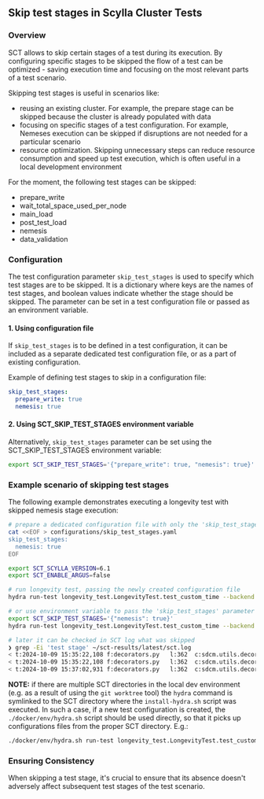## Skip test stages in Scylla Cluster Tests

### Overview

SCT allows to skip certain stages of a test during its execution. By configuring specific stages to be skipped the flow of a test can be optimized - saving execution time and focusing on the most relevant parts of a test scenario.

Skipping test stages is useful in scenarios like:
- reusing an existing cluster. For example, the prepare stage can be skipped because the cluster is already populated with data
- focusing on specific stages of a test configuration. For example, Nemeses execution can be skipped if disruptions are not needed for a particular scenario
- resource optimization. Skipping unnecessary steps can reduce resource consumption and speed up test execution, which is often useful in a local development environment

For the moment, the following test stages can be skipped:
- prepare_write
- wait_total_space_used_per_node
- main_load
- post_test_load
- nemesis
- data_validation

### Configuration

The test configuration parameter `skip_test_stages` is used to specify which test stages are to be skipped. It is a dictionary where keys are the names of test stages, and boolean values indicate whether the stage should be skipped.
The parameter can be set in a test configuration file or passed as an environment variable.

#### 1. Using configuration file

If `skip_test_stages` is to be defined in a test configuration, it can be included as a separate dedicated test configuration file, or as a part of existing configuration.

Example of defining test stages to skip in a configuration file:
```yaml
skip_test_stages:
  prepare_write: true
  nemesis: true
```

#### 2. Using SCT_SKIP_TEST_STAGES environment variable

Alternatively, `skip_test_stages` parameter can be set using the SCT_SKIP_TEST_STAGES environment variable:
```bash
export SCT_SKIP_TEST_STAGES='{"prepare_write": true, "nemesis": true}'
```

### Example scenario of skipping test stages

The following example demonstrates executing a longevity test with skipped nemesis stage execution:
```bash
# prepare a dedicated configuration file with only the 'skip_test_stages' parameter
cat <<EOF > configurations/skip_test_stages.yaml
skip_test_stages:
  nemesis: true
EOF

export SCT_SCYLLA_VERSION=6.1
export SCT_ENABLE_ARGUS=false

# run longevity test, passing the newly created configuration file
hydra run-test longevity_test.LongevityTest.test_custom_time --backend aws --config configurations/nemesis/longevity-5gb-1h-nemesis.yaml --config configurations/network_config/test_communication_public.yaml --config configurations/skip_test_stages.yaml

# or use environment variable to pass the 'skip_test_stages' parameter value to the test
export SCT_SKIP_TEST_STAGES='{"nemesis": true}'
hydra run-test longevity_test.LongevityTest.test_custom_time --backend aws --config configurations/nemesis/longevity-5gb-1h-nemesis.yaml --config configurations/network_config/test_communication_public.yaml

# later it can be checked in SCT log what was skipped
❯ grep -Ei 'test stage' ~/sct-results/latest/sct.log
< t:2024-10-09 15:35:22,108 f:decorators.py   l:362  c:sdcm.utils.decorators p:WARNING > 'add_nemesis' is skipped as 'nemesis' test stage(s) is disabled.
< t:2024-10-09 15:35:22,108 f:decorators.py   l:362  c:sdcm.utils.decorators p:WARNING > 'start_nemesis' is skipped as 'nemesis' test stage(s) is disabled.
< t:2024-10-09 15:37:02,931 f:decorators.py   l:362  c:sdcm.utils.decorators p:WARNING > 'stop_nemesis' is skipped as 'nemesis' test stage(s) is disabled.
```
**NOTE:** if there are multiple SCT directories in the local dev environment (e.g. as a result of using the `git worktree` tool) the `hydra` command is symlinked to the SCT directory where the `install-hydra.sh` script was executed.
In such a case, if a new test configuration is created, the `./docker/env/hydra.sh` script should be used directly, so that it picks up configurations files from the proper SCT directory. E.g.:
```bash
./docker/env/hydra.sh run-test longevity_test.LongevityTest.test_custom_time --backend aws --config configurations/nemesis/longevity-5gb-1h-nemesis.yaml --config configurations/network_config/test_communication_public.yaml --config configurations/skip_test_stages.yaml
```

### Ensuring Consistency

When skipping a test stage, it's crucial to ensure that its absence doesn't adversely affect subsequent test stages of the test scenario.
